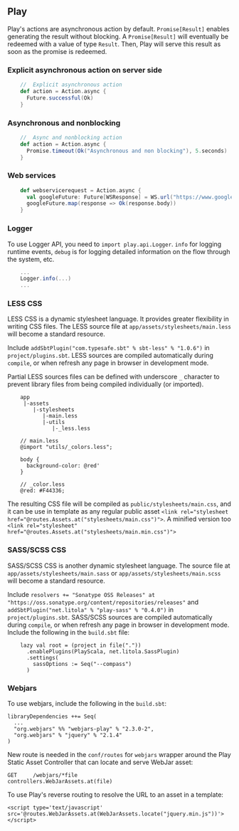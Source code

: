 ## Play

Play's actions are asynchronous action by default. `Promise[Result]` enables 
generating the result without blocking. A `Promise[Result]` will eventually be 
redeemed with a value of type `Result`. Then, Play will serve this result as 
soon as the promise is redeemed.

### Explicit asynchronous action on server side

```scala
    //  Explicit asynchronous action
    def action = Action.async {
      Future.successful(Ok)
    }
```

### Asynchronous and nonblocking

```scala
    //  Async and nonblocking action
    def action = Action.async {
      Promise.timeout(Ok("Asynchronous and non blocking"), 5.seconds)
    }
```

### Web services

```scala
    def webservicerequest = Action.async {
      val googleFuture: Future[WSResponse] = WS.url("https://www.google.com/play").get()
      googleFuture.map(response => Ok(response.body))
    }
```

### Logger

To use Logger API, you need to `import play.api.Logger`. `info` for logging 
runtime events, `debug` is for logging detailed information on the flow through
the system, etc.

```scala
    ...
    Logger.info(...)
    ...
```

### LESS CSS

LESS CSS is a dynamic stylesheet language. It provides greater flexibility in
writing CSS files. The LESS source file at `app/assets/stylesheets/main.less`
will become a standard resource. 

Include `addSbtPlugin("com.typesafe.sbt" % sbt-less" % "1.0.6")` in 
`project/plugins.sbt`. LESS sources are compiled automatically during `compile`,
or when refresh any page in browser in development mode.

Partial LESS sources files can be defined with underscore `_` character to 
prevent library files from being compiled individually (or imported).

```
    app
     |-assets
        |-stylesheets
           |-main.less
           |-utils
              |-_less.less
```

```less
    // main.less
    @import "utils/_colors.less";
    
    body {
      background-color: @red'
    }
```

```less
    // _color.less
    @red: #F44336;
```

The resulting CSS file will be compiled as `public/stylesheets/main.css`, and
it can be use in template as any regular public asset 
`<link rel="stylesheet href="@routes.Assets.at("stylesheets/main.css")">`. 
A minified version too
`<link rel="stylesheet" href="@routes.Assets.at("stylesheets/main.min.css")">`

### SASS/SCSS CSS

SASS/SCSS CSS is another dynamic stylesheet language. The source file at 
`app/assets/stylesheets/main.sass` or `app/assets/stylesheets/main.scss`
will become a standard resource. 

Include 
`resolvers += "Sonatype OSS Releases" at "https://oss.sonatype.org/content/repositories/releases"`
and `addSbtPlugin("net.litola" % "play-sass" % "0.4.0")` in 
`project/plugins.sbt`. 
SASS/SCSS sources are compiled automatically during `compile`,
or when refresh any page in browser in development mode. Include the following
in the `build.sbt` file:
```
    lazy val root = (project in file("."))
      .enablePlugins(PlayScala, net.litola.SassPlugin)
      .settings(
        sassOptions := Seq("--compass")
      )
```

### Webjars

To use webjars, include the following in the `build.sbt`: 

```
libraryDependencies ++= Seq(
  ...
  "org.webjars" %% "webjars-play" % "2.3.0-2",
  "org.webjars" % "jquery" % "2.1.4"
)
```

New route is needed in the `conf/routes` for `webjars` wrapper around the Play 
Static Asset Controller that can locate and serve WebJar asset:

```
GET     /webjars/*file                    controllers.WebJarAssets.at(file)
```

To use Play's reverse routing to resolve the URL to an asset in a template:

```
<script type='text/javascript' 
src='@routes.WebJarAssets.at(WebJarAssets.locate("jquery.min.js"))'></script>
```
